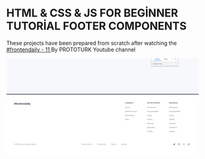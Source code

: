 # HTML & CSS & JS FOR BEGİNNER TUTORİAL FOOTER COMPONENTS

<p>These projects have been prepared from scratch after watching the 
<a href="https://www.youtube.com/watch?v=3OGmE-WUWKI&list=PLfAfrKyDRWrGze_1T1bUU0qA9RknVKI5J&index=12">#frontendaily - 11
</a>By PROTOTURK Youtube channel</p>


<img src="/img/footer.PNG" alt="">
 